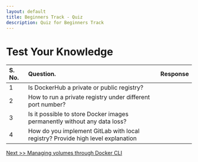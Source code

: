 ```yaml
---
layout: default
title: Beginners Track - Quiz
description: Quiz for Beginners Track
---
```


# Test Your Knowledge


| S. No.   |    Question. |      Response
:--------| :--------------|:---------------|
| 1   | Is DockerHub a private or public registry?| |
| 2   | How to run a private registry under different port number? | |
| 3   | Is it possible to store Docker images permanently without any data loss?| |
| 4   | How do you implement GitLab with local registry? Provide high level explanation | |


[ Next >> Managing volumes through Docker CLI](../../volume/manage-via-cli/README.md)

